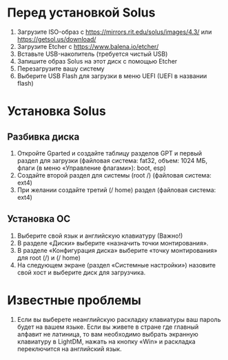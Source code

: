 # Перед установкой Solus
1. Загрузите ISO-образ с https://mirrors.rit.edu/solus/images/4.3/ или https://getsol.us/download/
2. Загрузите Etcher с https://www.balena.io/etcher/
3. Вставьте USB-накопитель (требуется чистый USB)
4. Запишите образ Solus на этот диск с помощью Etcher
5. Перезагрузите вашу систему
6. Выберите USB Flash для загрузки в меню UEFI (UEFI в названии flash)
# Установка Solus
## Разбивка диска
1. Откройте Gparted и создайте таблицу разделов GPT и первый раздел для загрузки (файловая система: fat32, объем: 1024 МБ, флаги (в меню «Управление флагами»): boot, esp)
2. Создайте второй раздел для системы (root /) (файловая система: ext4)
3. При желании создайте третий (/ home) раздел (файловая система: ext4)
## Установка ОС
1. Выберите свой язык и английскую клавиатуру (Важно!)
2. В разделе «Диски» выберите «назначить точки монтирования».
3. В разделе «Конфигурация диска» выберите «точку монтирования» для root (/) и (/ home)
4. На следующем экране (раздел «Системные настройки») назовите свой хост и выберите диск для загрузчика.
# Известные проблемы
1. Если вы выберете неанглийскую раскладку клавиатуры ваш пароль будет на вашем языке. Если вы живете в стране где главный алфавит не латиница, то вам необходимо выбрать экранную клавиатуру в LightDM, нажать на кнопку «Win» и раскладка переключится на английский язык.
